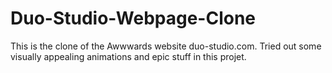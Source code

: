 # Duo-Studio-Webpage-Clone
This is the clone of the Awwwards website duo-studio.com. Tried out some visually appealing animations and epic stuff in this projet.
